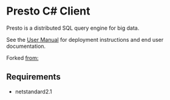 # Presto C# Client 

Presto is a distributed SQL query engine for big data.

See the [User Manual](https://prestosql.io/docs/current/) for deployment instructions and end user documentation.

Forked [from:](https://github.com/juanolv/io.prestosql.csclient) 

## Requirements

* netstandard2.1

